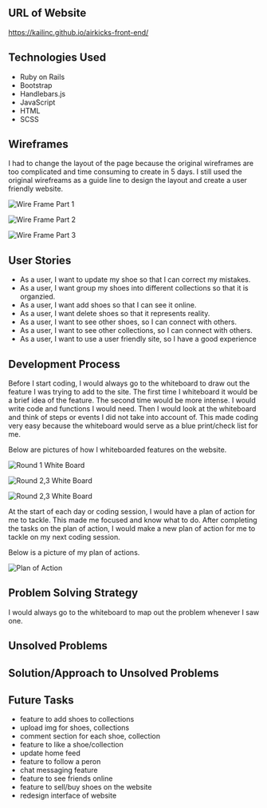 ## URL of Website

https://kailinc.github.io/airkicks-front-end/

## Technologies Used

-   Ruby on Rails
-   Bootstrap
-   Handlebars.js
-   JavaScript
-   HTML
-   SCSS

## Wireframes

I had to change the layout of the page because the original wireframes are too complicated
and time consuming to create in 5 days. I still used the original wirefreams as
a guide line to design the layout and create a user friendly website.

![Wire Frame Part 1](https://raw.githubusercontent.com/kailinc/airkicks-front-end/basic/docAssets/wireframes/wireframe1.jpg)

![Wire Frame Part 2](https://raw.githubusercontent.com/kailinc/airkicks-front-end/basic/docAssets/wireframes/wireframe2.jpg)

![Wire Frame Part 3](https://raw.githubusercontent.com/kailinc/airkicks-front-end/basic/docAssets/devProcess/devProcess5.jpg)

## User Stories

-   As a user, I want to update my shoe so that I can correct my mistakes.
-   As a user, I want group my shoes into different collections so that it is organzied.
-   As a user, I want add shoes so that I can see it online.
-   As a user, I want delete shoes so that it represents reality.
-   As a user, I want to see other shoes, so I can connect with others.
-   As a user, I want to see other collections, so I can connect with others.
-   As a user, I want to use a user friendly site, so I have a good experience

## Development Process

Before I start coding, I would always go to the whiteboard to draw out the feature
I was trying to add to the site. The first time I whiteboard it would be a brief
idea of the feature. The second time would be more intense. I would write code
and functions I would need. Then I would look at the whiteboard and think of
steps or events I did not take into account of. This made coding very easy because
the whiteboard would serve as a blue print/check list for me.

Below are pictures of how I whiteboarded features on the website.

![Round 1 White Board](https://raw.githubusercontent.com/kailinc/airkicks-front-end/basic/docAssets/devProcess/devProcess1.jpg)

![Round 2,3 White Board](https://raw.githubusercontent.com/kailinc/airkicks-front-end/basic/docAssets/devProcess/devProcess3.jpg)

![Round 2,3 White Board](https://raw.githubusercontent.com/kailinc/airkicks-front-end/basic/docAssets/devProcess/devProcess4.jpg)


At the start of each day or coding session, I would have a plan of action for me
to tackle. This made me focused and know what to do. After completing the tasks
on the plan of action, I would make a new plan of action for me to tackle on my
next coding session.

Below is a picture of my plan of actions.

![Plan of Action](https://raw.githubusercontent.com/kailinc/airkicks-front-end/basic/docAssets/devProcess/devProcess2.jpg)



## Problem Solving Strategy

I would always go to the whiteboard to map out the problem whenever I saw one.

## Unsolved Problems


## Solution/Approach to Unsolved Problems


## Future Tasks

-   feature to add shoes to collections
-   upload img for shoes, collections
-   comment section for each shoe, collection
-   feature to like a shoe/collection
-   update home feed
-   feature to follow a peron
-   chat messaging feature
-   feature to see friends online
-   feature to sell/buy shoes on the website
-   redesign interface of website
